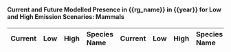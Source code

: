 

#### Current and Future Modelled Presence in {{rg_name}} in {{year}} for Low and High Emission Scenarios: Mammals

| Current | Low | High | Species Name | Current | Low | High | Species Name |
|:-------:|:---:|:----:|:-------------|:-------:|:---:|:----:|:-------------|

